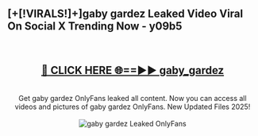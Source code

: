 <h2>[+[!VIRALS!]+]gaby gardez Leaked Video Viral On Social X Trending Now - y09b5</h2>
<br>
<div align="center">
<h2><a href="https://libra.edu.pl?gaby_gardez" rel="nofollow">🔴 CLICK HERE 🌐==►► gaby_gardez</a></h2>
<br>
Get gaby gardez OnlyFans leaked all content. Now you can access all videos and pictures of gaby gardez OnlyFans. New Updated Files 2025!
<br>
<br>
<a href="https://libra.edu.pl?gaby_gardez" rel="nofollow" data-target="animated-image.originalLink"><img src="https://i.ibb.co.com/WyWwxjT/player-gif2.gif" alt="gaby gardez Leaked OnlyFans" style="max-width: 100%; display: inline-block;" data-target="animated-image.originalImage"></a>
</div>
<br>